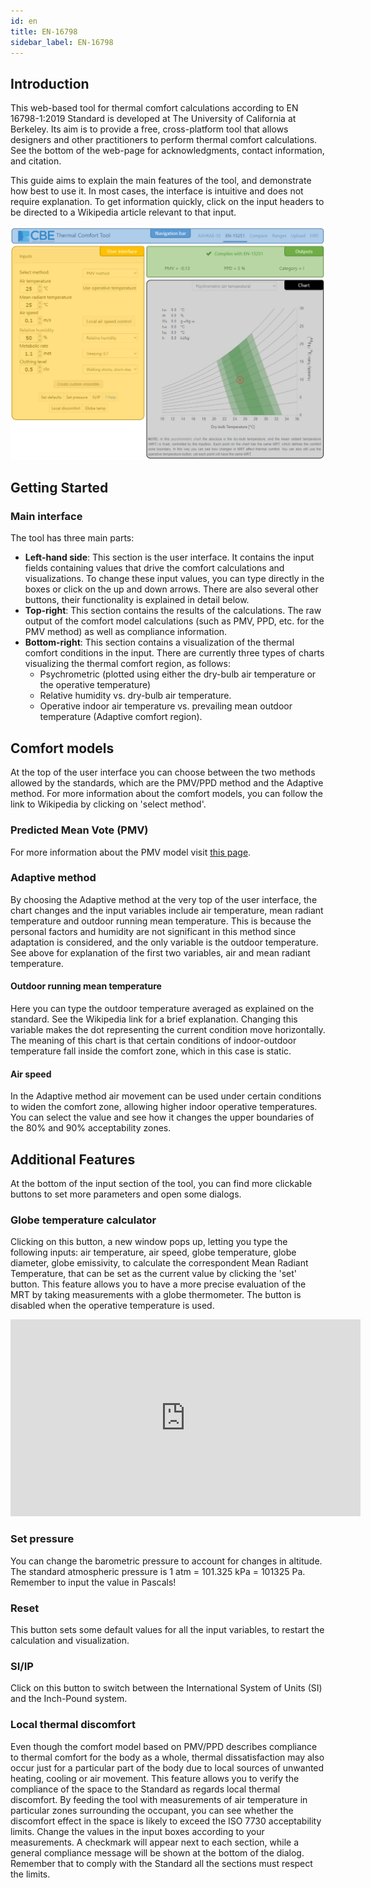 ```yaml
---
id: en
title: EN-16798
sidebar_label: EN-16798
---
```


## Introduction

This web-based tool for thermal comfort calculations according to EN 16798-1:2019 Standard is developed at The University of California at Berkeley. Its aim is to provide a free, cross-platform tool that allows designers and other practitioners to perform thermal comfort calculations. See the bottom of the web-page for acknowledgments, contact information, and citation.

This guide aims to explain the main features of the tool, and demonstrate how best to use it. In most cases, the interface is intuitive and does not require explanation. To get information quickly, click on the input headers to be directed to a Wikipedia article relevant to that input.

![EN page layout](../.gitbook/assets/help-EN.jpg)

## Getting Started

### Main interface

The tool has three main parts:
* **Left-hand side**: This section is the user interface. It contains the input fields containing values that drive the comfort calculations and visualizations. To change these input values, you can type directly in the boxes or click on the up and down arrows. There are also several other buttons, their functionality is explained in detail below.
* **Top-right**: This section contains the results of the calculations. The raw output of the comfort model calculations (such as PMV, PPD, etc. for the PMV method) as well as compliance information.
* **Bottom-right**: This section contains a visualization of the thermal comfort conditions in the input. There are currently three types of charts visualizing the thermal comfort region, as follows:
    * Psychrometric (plotted using either the dry-bulb air temperature or the operative temperature)
    * Relative humidity vs. dry-bulb air temperature.
    * Operative indoor air temperature vs. prevailing mean outdoor temperature (Adaptive comfort region).

## Comfort models

At the top of the user interface you can choose between the two methods allowed by the standards, which are the PMV/PPD method and the Adaptive method. For more information about the comfort models, you can follow the link to Wikipedia by clicking on 'select method'.

### Predicted Mean Vote (PMV)

For more information about the PMV model visit [this page](http://centerforthebuiltenvironment.github.io/comfort_tool/docs/pmv).

### Adaptive method
By choosing the Adaptive method at the very top of the user interface, the chart changes and the input variables include air temperature, mean radiant temperature and outdoor running mean temperature. This is because the personal factors and humidity are not significant in this method since adaptation is considered, and the only variable is the outdoor temperature. See above for explanation of the first two variables, air and mean radiant temperature.

#### Outdoor running mean temperature
Here you can type the outdoor temperature averaged as explained on the standard. See the Wikipedia link for a brief explanation. Changing this variable makes the dot representing the current condition move horizontally. The meaning of this chart is that certain conditions of indoor-outdoor temperature fall inside the comfort zone, which in this case is static.

#### Air speed
In the Adaptive method air movement can be used under certain conditions to widen the comfort zone, allowing higher indoor operative temperatures. You can select the value and see how it changes the upper boundaries of the 80% and 90% acceptability zones.

## Additional Features
At the bottom of the input section of the tool, you can find more clickable buttons to set more parameters and open some dialogs.

### Globe temperature calculator
Clicking on this button, a new window pops up, letting you type the following inputs: air temperature, air speed, globe temperature, globe diameter, globe emissivity, to calculate the correspondent Mean Radiant Temperature, that can be set as the current value by clicking the 'set' button. This feature allows you to have a more precise evaluation of the MRT by taking measurements with a globe thermometer. The button is disabled when the operative temperature is used.

<iframe width="560" height="315" src="https://www.youtube.com/embed/ReSqx9TJgSI" frameborder="0" allow="accelerometer; autoplay; encrypted-media; gyroscope; picture-in-picture" allowfullscreen></iframe>

### Set pressure
You can change the barometric pressure to account for changes in altitude. The standard atmospheric pressure is 1 atm = 101.325 kPa = 101325 Pa. Remember to input the value in Pascals!

### Reset
This button sets some default values for all the input variables, to restart the calculation and visualization.

### SI/IP
Click on this button to switch between the International System of Units (SI) and the Inch-Pound system.

### Local thermal discomfort
Even though the comfort model based on PMV/PPD describes compliance to thermal comfort for the body as a whole, thermal dissatisfaction may also occur just for a particular part of the body due to local sources of unwanted heating, cooling or air movement. This feature allows you to verify the compliance of the space to the Standard as regards local thermal discomfort. By feeding the tool with measurements of air temperature in particular zones surrounding the occupant, you can see whether the discomfort effect in the space is likely to exceed the ISO 7730 acceptability limits. Change the values in the input boxes according to your measurements. A checkmark will appear next to each section, while a general compliance message will be shown at the bottom of the dialog. Remember that to comply with the Standard all the sections must respect the limits.
